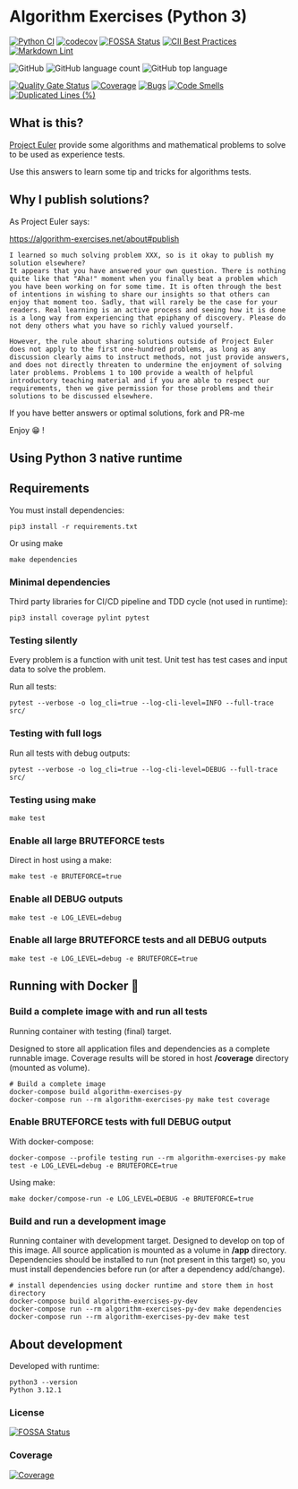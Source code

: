 # Algorithm Exercises (Python 3)

[![Python CI](https://github.com/sir-gon/algorithm-exercises-py/actions/workflows/python.yml/badge.svg)](https://github.com/sir-gon/algorithm-exercises-py/actions/workflows/python.yml)
[![codecov](https://codecov.io/gh/sir-gon/algorithm-exercises-py/branch/main/graph/badge.svg?token=U3N3HSC3YC)](https://codecov.io/gh/sir-gon/algorithm-exercises-py)
[![FOSSA Status](https://app.fossa.com/api/projects/git%2Bgithub.com%2Fsir-gon%2Fprojecteuler-py.svg?type=shield)](https://app.fossa.com/projects/git%2Bgithub.com%2Fsir-gon%2Fprojecteuler-py?ref=badge_shield)
[![CII Best Practices](https://bestpractices.coreinfrastructure.org/projects/6404/badge)](https://bestpractices.coreinfrastructure.org/projects/6404)
[![Markdown Lint](https://github.com/sir-gon/algorithm-exercises-py/actions/workflows/markdown-lint.yml/badge.svg)](https://github.com/sir-gon/algorithm-exercises-py/actions/workflows/markdown-lint.yml)

![GitHub](https://img.shields.io/github/license/sir-gon/algorithm-exercises-py)
![GitHub language count](https://img.shields.io/github/languages/count/sir-gon/algorithm-exercises-py)
![GitHub top language](https://img.shields.io/github/languages/top/sir-gon/algorithm-exercises-py)

[![Quality Gate Status](https://sonarcloud.io/api/project_badges/measure?project=sir-gon_algorithm-exercises-py&metric=alert_status)](https://sonarcloud.io/summary/new_code?id=sir-gon_algorithm-exercises-py)
[![Coverage](https://sonarcloud.io/api/project_badges/measure?project=sir-gon_algorithm-exercises-py&metric=coverage)](https://sonarcloud.io/summary/new_code?id=sir-gon_algorithm-exercises-py)
[![Bugs](https://sonarcloud.io/api/project_badges/measure?project=sir-gon_algorithm-exercises-py&metric=bugs)](https://sonarcloud.io/summary/new_code?id=sir-gon_algorithm-exercises-py)
[![Code Smells](https://sonarcloud.io/api/project_badges/measure?project=sir-gon_algorithm-exercises-py&metric=code_smells)](https://sonarcloud.io/summary/new_code?id=sir-gon_algorithm-exercises-py)
[![Duplicated Lines (%)](https://sonarcloud.io/api/project_badges/measure?project=sir-gon_algorithm-exercises-py&metric=duplicated_lines_density)](https://sonarcloud.io/summary/new_code?id=sir-gon_algorithm-exercises-py)

## What is this?

[Project Euler](https://algorithm-exercises.net/) provide some algorithms and
 mathematical problems to solve to be used as experience tests.

Use this answers to learn some tip and tricks for algorithms tests.

## Why I publish solutions?

As Project Euler says:

<https://algorithm-exercises.net/about#publish>

```text
I learned so much solving problem XXX, so is it okay to publish my solution elsewhere?
It appears that you have answered your own question. There is nothing quite like that "Aha!" moment when you finally beat a problem which you have been working on for some time. It is often through the best of intentions in wishing to share our insights so that others can enjoy that moment too. Sadly, that will rarely be the case for your readers. Real learning is an active process and seeing how it is done is a long way from experiencing that epiphany of discovery. Please do not deny others what you have so richly valued yourself.

However, the rule about sharing solutions outside of Project Euler does not apply to the first one-hundred problems, as long as any discussion clearly aims to instruct methods, not just provide answers, and does not directly threaten to undermine the enjoyment of solving later problems. Problems 1 to 100 provide a wealth of helpful introductory teaching material and if you are able to respect our requirements, then we give permission for those problems and their solutions to be discussed elsewhere.
```

If you have better answers or optimal solutions, fork and PR-me

Enjoy 😁 !

## Using Python 3 native runtime

## Requirements

You must install dependencies:

```text
pip3 install -r requirements.txt
```

Or using make

```text
make dependencies
```

### Minimal dependencies

Third party libraries for CI/CD pipeline and TDD cycle (not used in runtime):

```text
pip3 install coverage pylint pytest
```

### Testing silently

Every problem is a function with unit test.
Unit test has test cases and input data to solve the problem.

Run all tests:

```text
pytest --verbose -o log_cli=true --log-cli-level=INFO --full-trace src/
```

### Testing with full logs

Run all tests with debug outputs:

```text
pytest --verbose -o log_cli=true --log-cli-level=DEBUG --full-trace src/
```

### Testing using make

```text
make test
```

### Enable all large BRUTEFORCE tests

Direct in host using a make:

```text
make test -e BRUTEFORCE=true
```

### Enable all DEBUG outputs

```text
make test -e LOG_LEVEL=debug
```

### Enable all large BRUTEFORCE tests and all DEBUG outputs

```text
make test -e LOG_LEVEL=debug -e BRUTEFORCE=true
```

## Running with Docker 🐳

### Build a complete image with and run all tests

Running container with testing (final) target.

Designed to store all application files and dependencies as a complete runnable image.
Coverage results will be stored in host **/coverage** directory (mounted as volume).

```text
# Build a complete image
docker-compose build algorithm-exercises-py
docker-compose run --rm algorithm-exercises-py make test coverage
```

### Enable BRUTEFORCE tests with full DEBUG output

With docker-compose:

```text
docker-compose --profile testing run --rm algorithm-exercises-py make test -e LOG_LEVEL=debug -e BRUTEFORCE=true
```

Using make:

```text
make docker/compose-run -e LOG_LEVEL=DEBUG -e BRUTEFORCE=true
```

### Build and run a development image

Running container with development target.
Designed to develop on top of this image. All source application is mounted as
a volume in **/app** directory.
Dependencies should be installed to run (not present in this target) so, you
must install dependencies before run (or after a dependency add/change).

```text
# install dependencies using docker runtime and store them in host directory
docker-compose build algorithm-exercises-py-dev
docker-compose run --rm algorithm-exercises-py-dev make dependencies
docker-compose run --rm algorithm-exercises-py-dev make test

```

## About development

Developed with runtime:

```text
python3 --version
Python 3.12.1
```

### License

[![FOSSA Status](https://app.fossa.com/api/projects/git%2Bgithub.com%2Fsir-gon%2Fprojecteuler-py.svg?type=large)](https://app.fossa.com/projects/git%2Bgithub.com%2Fsir-gon%2Fprojecteuler-py?ref=badge_large)

### Coverage

[![Coverage](https://codecov.io/gh/sir-gon/algorithm-exercises-py/branch/main/graphs/tree.svg?token=VMH4I0MDFR)](https://app.codecov.io/gh/sir-gon/algorithm-exercises-py)
